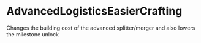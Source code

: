 # AdvancedLogisticsEasierCrafting
Changes the building cost of the advanced splitter/merger and also lowers the milestone unlock
